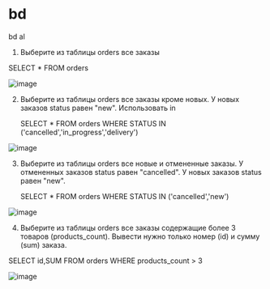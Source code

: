 # bd
bd al
1) Выберите из таблицы orders все заказы

SELECT * FROM orders 

![image](https://github.com/user-attachments/assets/61dbf111-7530-40c4-b802-3a12d1a4cd43)


2) Выберите из таблицы orders все заказы кроме новых. У новых заказов status равен "new". Использовать in

   SELECT * FROM orders WHERE STATUS IN ('cancelled','in_progress','delivery')

![image](https://github.com/user-attachments/assets/7f06d14d-7898-40ad-beda-266c7019d9a0)

3) Выберите из таблицы orders все новые и отмененные заказы. У отмененных заказов status равен "cancelled". У новых заказов status равен "new".

   SELECT * FROM orders WHERE STATUS IN ('cancelled','new')

![image](https://github.com/user-attachments/assets/16599c87-b5a9-4d75-97f9-16c9f481a3f3)

4) Выберите из таблицы orders все заказы содержащие более 3 товаров (products_count).
Вывести нужно только номер (id) и сумму (sum) заказа.

SELECT id,SUM FROM orders WHERE products_count > 3

![image](https://github.com/user-attachments/assets/c898ea57-71a9-4a87-bc6c-c47fb1e305af)
